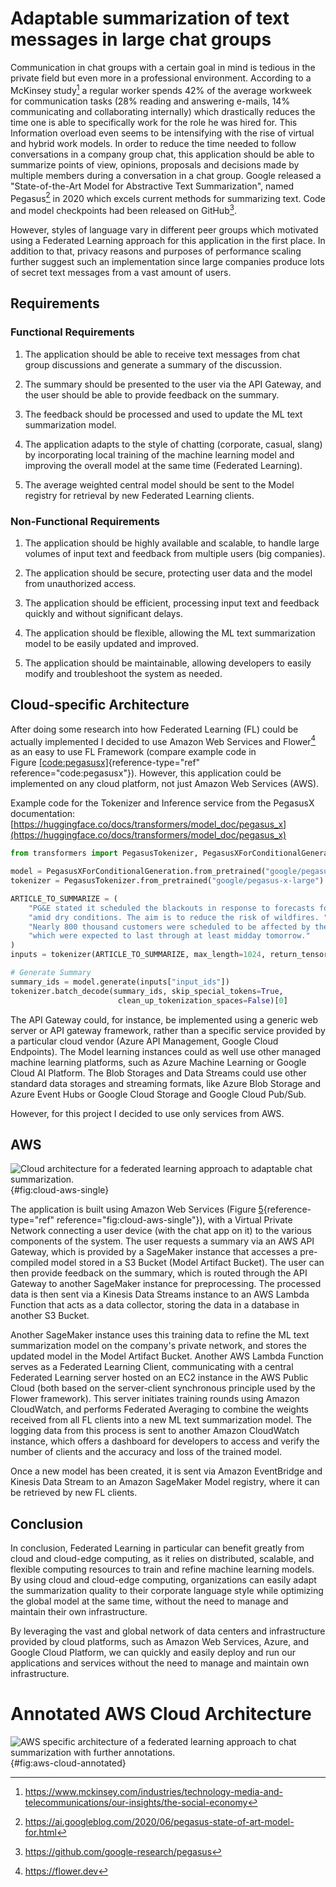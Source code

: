 # Adaptable summarization of text messages in large chat groups

Communication in chat groups with a certain goal in mind is tedious in
the private field but even more in a professional environment. According
to a McKinsey study[^1] a regular worker spends 42% of the average
workweek for communication tasks (28% reading and answering e-mails, 14%
communicating and collaborating internally) which drastically reduces
the time one is able to specifically work for the role he was hired for.
This Information overload even seems to be intensifying with the rise of
virtual and hybrid work models. In order to reduce the time needed to
follow conversations in a company group chat, this application should be
able to summarize points of view, opinions, proposals and decisions made
by multiple members during a conversation in a chat group. Google
released a \"State-of-the-Art Model for Abstractive Text
Summarization\", named Pegasus[^2] in 2020 which excels current methods
for summarizing text. Code and model checkpoints had been released on
GitHub[^3].

However, styles of language vary in different peer groups which
motivated using a Federated Learning approach for this application in
the first place. In addition to that, privacy reasons and purposes of
performance scaling further suggest such an implementation since large
companies produce lots of secret text messages from a vast amount of
users.

## Requirements
### Functional Requirements

1.  The application should be able to receive text messages from chat
    group discussions and generate a summary of the discussion.

2.  The summary should be presented to the user via the API Gateway, and
    the user should be able to provide feedback on the summary.

3.  The feedback should be processed and used to update the ML text
    summarization model.

4.  The application adapts to the style of chatting (corporate, casual,
    slang) by incorporating local training of the machine learning model
    and improving the overall model at the same time (Federated
    Learning).

5.  The average weighted central model should be sent to the Model
    registry for retrieval by new Federated Learning clients.

### Non-Functional Requirements

1.  The application should be highly available and scalable, to handle
    large volumes of input text and feedback from multiple users (big
    companies).

2.  The application should be secure, protecting user data and the model
    from unauthorized access.

3.  The application should be efficient, processing input text and
    feedback quickly and without significant delays.

4.  The application should be flexible, allowing the ML text
    summarization model to be easily updated and improved.

5.  The application should be maintainable, allowing developers to
    easily modify and troubleshoot the system as needed.


## Cloud-specific Architecture

After doing some research into how Federated Learning
(FL) could be actually implemented I decided to use Amazon Web Services
and Flower[^4] as an easy to use FL Framework (compare example code in
Figure [\[code:pegasusx\]](#code:pegasusx){reference-type="ref"
reference="code:pegasusx"}). However, this application could be
implemented on any cloud platform, not just Amazon Web Services (AWS).

Example code for the Tokenizer and Inference service from the PegasusX documentation: [https://huggingface.co/docs/transformers/model_doc/pegasus_x](https://huggingface.co/docs/transformers/model_doc/pegasus_x)
``` python
from transformers import PegasusTokenizer, PegasusXForConditionalGeneration

model = PegasusXForConditionalGeneration.from_pretrained("google/pegasus-x-base")
tokenizer = PegasusTokenizer.from_pretrained("google/pegasus-x-large")

ARTICLE_TO_SUMMARIZE = (
    "PG&E stated it scheduled the blackouts in response to forecasts for high winds "
    "amid dry conditions. The aim is to reduce the risk of wildfires. "
    "Nearly 800 thousand customers were scheduled to be affected by the shutoffs "
    "which were expected to last through at least midday tomorrow."
)
inputs = tokenizer(ARTICLE_TO_SUMMARIZE, max_length=1024, return_tensors="pt")

# Generate Summary
summary_ids = model.generate(inputs["input_ids"])
tokenizer.batch_decode(summary_ids, skip_special_tokens=True, 
                        clean_up_tokenization_spaces=False)[0]
```

The API Gateway could, for instance, be implemented using a generic web
server or API gateway framework, rather than a specific service provided
by a particular cloud vendor (Azure API Management, Google Cloud
Endpoints). The Model learning instances could as well use other managed
machine learning platforms, such as Azure Machine Learning or Google
Cloud AI Platform. The Blob Storages and Data Streams could use other
standard data storages and streaming formats, like Azure Blob Storage
and Azure Event Hubs or Google Cloud Storage and Google Cloud Pub/Sub.

However, for this project I decided to use only services from AWS.

## AWS

![Cloud architecture for a federated learning approach to adaptable chat
summarization.](images/CloudPatterns-AWS-single.png){#fig:cloud-aws-single}

The application is built using Amazon Web Services
(Figure [5](#fig:cloud-aws-single){reference-type="ref"
reference="fig:cloud-aws-single"}), with a Virtual Private Network
connecting a user device (with the chat app on it) to the various
components of the system. The user requests a summary via an AWS API
Gateway, which is provided by a SageMaker instance that accesses a
pre-compiled model stored in a S3 Bucket (Model Artifact Bucket). The
user can then provide feedback on the summary, which is routed through
the API Gateway to another SageMaker instance for preprocessing. The
processed data is then sent via a Kinesis Data Streams instance to an
AWS Lambda Function that acts as a data collector, storing the data in a
database in another S3 Bucket.

Another SageMaker instance uses this training data to refine the ML text
summarization model on the company's private network, and stores the
updated model in the Model Artifact Bucket. Another AWS Lambda Function
serves as a Federated Learning Client, communicating with a central
Federated Learning server hosted on an EC2 instance in the AWS Public
Cloud (both based on the server-client synchronous principle used by the
Flower framework). This server initiates training rounds using Amazon
CloudWatch, and performs Federated Averaging to combine the weights
received from all FL clients into a new ML text summarization model. The
logging data from this process is sent to another Amazon CloudWatch
instance, which offers a dashboard for developers to access and verify
the number of clients and the accuracy and loss of the trained model.

Once a new model has been created, it is sent via Amazon EventBridge and
Kinesis Data Stream to an Amazon SageMaker Model registry, where it can
be retrieved by new FL clients.

## Conclusion

In conclusion, Federated Learning in particular can benefit greatly from
cloud and cloud-edge computing, as it relies on distributed, scalable,
and flexible computing resources to train and refine machine learning
models. By using cloud and cloud-edge computing, organizations can
easily adapt the summarization quality to their corporate language style
while optimizing the global model at the same time, without the need to
manage and maintain their own infrastructure.

By leveraging the vast and global network of data centers and
infrastructure provided by cloud platforms, such as Amazon Web Services,
Azure, and Google Cloud Platform, we can quickly and easily deploy and
run our applications and services without the need to manage and
maintain own infrastructure.

# Annotated AWS Cloud Architecture

![AWS specific architecture of a federated learning approach to chat
summarization with further
annotations.](images/CloudPatterns-AWS.png){#fig:aws-cloud-annotated}

[^1]: https://www.mckinsey.com/industries/technology-media-and-telecommunications/our-insights/the-social-economy

[^2]: https://ai.googleblog.com/2020/06/pegasus-state-of-art-model-for.html

[^3]: https://github.com/google-research/pegasus

[^4]: <https://flower.dev>
